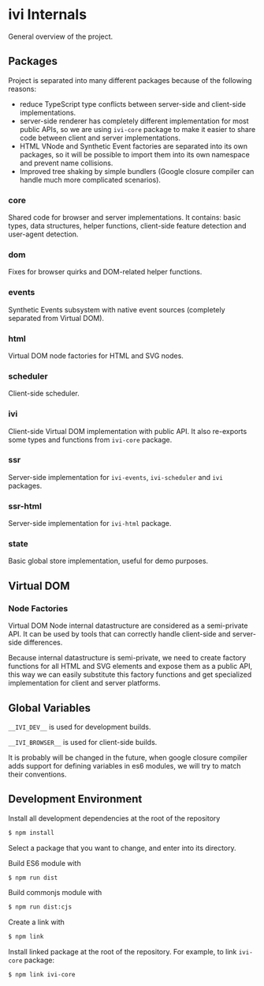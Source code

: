 # ivi Internals

General overview of the project.

## Packages

Project is separated into many different packages because of the following reasons:

- reduce TypeScript type conflicts between server-side and client-side implementations.
- server-side renderer has completely different implementation for most public APIs, so we are using `ivi-core` package
to make it easier to share code between client and server implementations.
- HTML VNode and Synthetic Event factories are separated into its own packages, so it will be possible to import them
into its own namespace and prevent name collisions.
- Improved tree shaking by simple bundlers (Google closure compiler can handle much more complicated scenarios).

### core

Shared code for browser and server implementations. It contains: basic types, data structures, helper functions,
client-side feature detection and user-agent detection.

### dom

Fixes for browser quirks and DOM-related helper functions.

### events

Synthetic Events subsystem with native event sources (completely separated from Virtual DOM).

### html

Virtual DOM node factories for HTML and SVG nodes.

### scheduler

Client-side scheduler.

### ivi

Client-side Virtual DOM implementation with public API. It also re-exports some types and functions from `ivi-core`
package.

### ssr

Server-side implementation for `ivi-events`, `ivi-scheduler` and `ivi` packages.

### ssr-html

Server-side implementation for `ivi-html` package.

### state

Basic global store implementation, useful for demo purposes.

## Virtual DOM

### Node Factories

Virtual DOM Node internal datastructure are considered as a semi-private API. It can be used by tools that can
correctly handle client-side and server-side differences.

Because internal datastructure is semi-private, we need to create factory functions for all HTML and SVG elements and
expose them as a public API, this way we can easily substitute this factory functions and get specialized
implementation for client and server platforms.

## Global Variables

`__IVI_DEV__` is used for development builds.

`__IVI_BROWSER__` is used for client-side builds.

It is probably will be changed in the future, when google closure compiler adds support for defining variables in es6
modules, we will try to match their conventions.

## Development Environment

Install all development dependencies at the root of the repository

```sh
$ npm install
```

Select a package that you want to change, and enter into its directory.

Build ES6 module with

```sh
$ npm run dist
```

Build commonjs module with

```sh
$ npm run dist:cjs
```

Create a link with

```sh
$ npm link
```

Install linked package at the root of the repository. For example, to link `ivi-core` package:

```sh
$ npm link ivi-core
```
